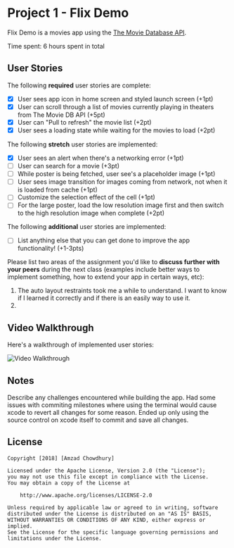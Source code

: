 # Project 1 - Flix Demo

Flix Demo is a movies app using the [The Movie Database API](http://docs.themoviedb.apiary.io/#).

Time spent: 6 hours spent in total

## User Stories

The following **required** user stories are complete:

- [x] User sees app icon in home screen and styled launch screen (+1pt)
- [x] User can scroll through a list of movies currently playing in theaters from The Movie DB API (+5pt)
- [x] User can "Pull to refresh" the movie list (+2pt)
- [x] User sees a loading state while waiting for the movies to load (+2pt)

The following **stretch** user stories are implemented:

- [x] User sees an alert when there's a networking error (+1pt)
- [ ] User can search for a movie (+3pt)
- [ ] While poster is being fetched, user see's a placeholder image (+1pt)
- [ ] User sees image transition for images coming from network, not when it is loaded from cache (+1pt)
- [ ] Customize the selection effect of the cell (+1pt)
- [ ] For the large poster, load the low resolution image first and then switch to the high resolution image when complete (+2pt)

The following **additional** user stories are implemented:

- [ ] List anything else that you can get done to improve the app functionality! (+1-3pts)

Please list two areas of the assignment you'd like to **discuss further with your peers** during the next class (examples include better ways to implement something, how to extend your app in certain ways, etc):

1. The auto layout restraints took me a while to understand. I want to know if I learned it correctly and if there is an easily way to use it.
2. 

## Video Walkthrough

Here's a walkthrough of implemented user stories:

<img src='https://github.com/Amzad/Flix-Demo/blob/master/videowalkthrough.gif' title='Video Walkthrough' width='' alt='Video Walkthrough' />

## Notes

Describe any challenges encountered while building the app.
Had some issues with commiting milestones where using the terminal would cause xcode to revert all changes for some reason. Ended up only using the source control on xcode itself to commit and save all changes.

## License

    Copyright [2018] [Amzad Chowdhury]

    Licensed under the Apache License, Version 2.0 (the "License");
    you may not use this file except in compliance with the License.
    You may obtain a copy of the License at

        http://www.apache.org/licenses/LICENSE-2.0

    Unless required by applicable law or agreed to in writing, software
    distributed under the License is distributed on an "AS IS" BASIS,
    WITHOUT WARRANTIES OR CONDITIONS OF ANY KIND, either express or implied.
    See the License for the specific language governing permissions and
    limitations under the License.
